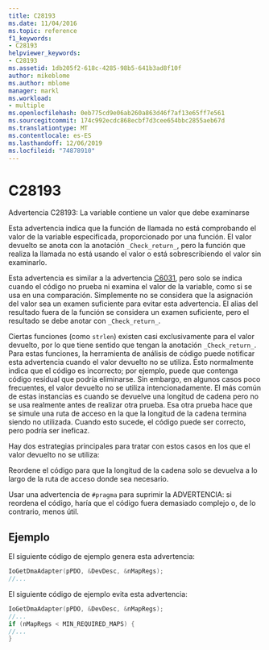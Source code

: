 ```yaml
---
title: C28193
ms.date: 11/04/2016
ms.topic: reference
f1_keywords:
- C28193
helpviewer_keywords:
- C28193
ms.assetid: 1db205f2-618c-4285-98b5-641b3ad8f10f
author: mikeblome
ms.author: mblome
manager: markl
ms.workload:
- multiple
ms.openlocfilehash: 0eb775cd9e06ab260a863d46f7af13e65ff7e561
ms.sourcegitcommit: 174c992ecdc868ecbf7d3cee654bbc2855aeb67d
ms.translationtype: MT
ms.contentlocale: es-ES
ms.lasthandoff: 12/06/2019
ms.locfileid: "74878910"
---
```

# <a name="c28193"></a>C28193
Advertencia C28193: La variable contiene un valor que debe examinarse

 Esta advertencia indica que la función de llamada no está comprobando el valor de la variable especificada, proporcionado por una función. El valor devuelto se anota con la anotación `_Check_return_`, pero la función que realiza la llamada no está usando el valor o está sobrescribiendo el valor sin examinarlo.

 Esta advertencia es similar a la advertencia [C6031](../code-quality/c6031.md), pero solo se indica cuando el código no prueba ni examina el valor de la variable, como si se usa en una comparación. Simplemente no se considera que la asignación del valor sea un examen suficiente para evitar esta advertencia. El alias del resultado fuera de la función se considera un examen suficiente, pero el resultado se debe anotar con `_Check_return_`.

 Ciertas funciones (como `strlen`) existen casi exclusivamente para el valor devuelto, por lo que tiene sentido que tengan la anotación `_Check_return_`. Para estas funciones, la herramienta de análisis de código puede notificar esta advertencia cuando el valor devuelto no se utiliza. Esto normalmente indica que el código es incorrecto; por ejemplo, puede que contenga código residual que podría eliminarse. Sin embargo, en algunos casos poco frecuentes, el valor devuelto no se utiliza intencionadamente. El más común de estas instancias es cuando se devuelve una longitud de cadena pero no se usa realmente antes de realizar otra prueba. Esa otra prueba hace que se simule una ruta de acceso en la que la longitud de la cadena termina siendo no utilizada. Cuando esto sucede, el código puede ser correcto, pero podría ser ineficaz.

 Hay dos estrategias principales para tratar con estos casos en los que el valor devuelto no se utiliza:

 Reordene el código para que la longitud de la cadena solo se devuelva a lo largo de la ruta de acceso donde sea necesario.

 Usar una advertencia de `#pragma` para suprimir la ADVERTENCIA: si reordena el código, haría que el código fuera demasiado complejo o, de lo contrario, menos útil.

## <a name="example"></a>Ejemplo
 El siguiente código de ejemplo genera esta advertencia:

```cpp
IoGetDmaAdapter(pPDO, &DevDesc, &nMapRegs);
//...
```

 El siguiente código de ejemplo evita esta advertencia:

```cpp
IoGetDmaAdapter(pPDO, &DevDesc, &nMapRegs);
//...
if (nMapRegs < MIN_REQUIRED_MAPS) {
//...
}
```
